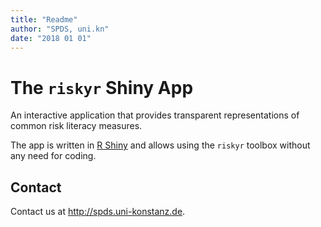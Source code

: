 ```yaml
---
title: "Readme"
author: "SPDS, uni.kn"
date: "2018 01 01"
---
```


# The `riskyr` Shiny App

An interactive application that provides transparent representations of common risk literacy measures.

The app is written in [R Shiny](https://shiny.rstudio.com/) and allows using the `riskyr` toolbox without any need for coding.

## Contact

Contact us at http://spds.uni-konstanz.de.